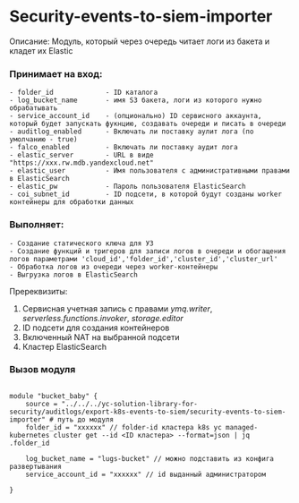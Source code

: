 # Security-events-to-siem-importer

Описание: Модуль, который через очередь читает логи из бакета и кладет их Elastic


### Принимает на вход: 
	- folder_id 			- ID каталога 
	- log_bucket_name 		- имя S3 бакета, логи из которого нужно обрабатывать
	- service_account_id	- (опционально) ID сервисного аккаунта, который будет запускать фукнцию, создавать очереди и писать в очереди
	- auditlog_enabled 		- Включать ли поставку аулит лога (по умолчанию - true)
	- falco_enabled 		- Включать ли поставку аудит лога 
	- elastic_server      	- URL в виде "https://xxx.rw.mdb.yandexcloud.net"
	- elastic_user        	- Имя пользователя с административными правами в ElasticSearch
	- elastic_pw          	- Пароль пользователя ElasticSearch
	- coi_subnet_id       	- ID подсети, в которой будут созданы worker контейнеры для обработки данных


### Выполняет: 
	- Создание статического ключа для УЗ
	- Создание функций и тригеров для записи логов в очереди и обогащения логов параметрами 'cloud_id','folder_id','cluster_id','cluster_url'
	- Обработка логов из очереди через worker-контейнеры
	- Выгрузка логов в ElasticSearch
	

Пререквизиты:
1) Сервисная учетная запись с правами *ymq.writer*, *serverless.functions.invoker*, *storage.editor* 
2) ID подсети для создания контейнеров
3) Включенный NAT на выбранной подсети
3) Кластер ElasticSearch


### Вызов модуля
```

module "bucket_baby" {
    source = "../../../yc-solution-library-for-security/auditlogs/export-k8s-events-to-siem/security-events-to-siem-importer" # путь до модуля
    folder_id = "xxxxxx" // folder-id кластера k8s yc managed-kubernetes cluster get --id <ID кластера> --format=json | jq  .folder_id

    log_bucket_name = "lugs-bucket" // можно подставить из конфига развертывания
    service_account_id = "xxxxxx" // id выданный администратором

}



```

